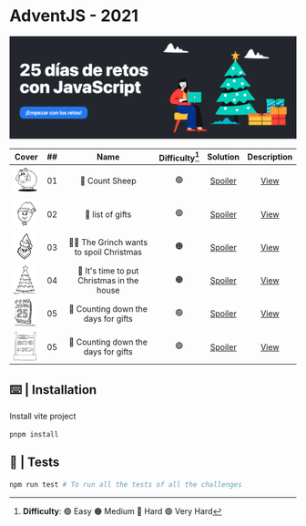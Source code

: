 # AdventJS - 2021

![cover2021](/public/cover2021.png)

| Cover | ##    |                               Name                                    | Difficulty[^1] |  Solution  | Description |
| ----- | :---: |:---------------------------------------------------------------------:|:------------:  | :--------: | :---------: |
| <img src="/public/2021/sheep.png" width="50" height="50" />       |  01   | 🐑 Count Sheep      |  🟢  | [Spoiler](https://github.com/AlecANL/adventjs/blob/main/src/2021/challenges/01/app.ts)         | [View](https://github.com/AlecANL/adventjs/tree/main/src/2021/challenges/01) | 280 |
| <img src="/public/2021/elf.png" width="40" height="50" />       |  02   | 🎁 list of gifts |         🟢     | [Spoiler](https://github.com/AlecANL/adventjs/blob/main/src/2021/challenges/02/app.ts)         | [View](https://github.com/AlecANL/adventjs/tree/main/src/2021/challenges/02)|
| <img src="/public/2021/grinch.png" width="40" height="50" />       |  03   | 🧑‍🎤 The Grinch wants to spoil Christmas|         🟠     | [Spoiler](https://github.com/AlecANL/adventjs/blob/main/src/2021/challenges/03/app.ts)         | [View](https://github.com/AlecANL/adventjs/tree/main/src/2021/challenges/03)|
| <img src="/public/2021/xmas-tree.png" width="40" height="50" />       |  04   | 🎄 It's time to put Christmas in the house|         🟠     | [Spoiler](https://github.com/AlecANL/adventjs/blob/main/src/2021/challenges/04/app.ts)         | [View](https://github.com/AlecANL/adventjs/tree/main/src/2021/challenges/04)|
| <img src="/public/2021/25-december.png" width="40" height="50" />       |  05   | 📆 Counting down the days for gifts |         🟢     | [Spoiler](https://github.com/AlecANL/adventjs/blob/main/src/2021/challenges/05/app.ts)         | [View](https://github.com/AlecANL/adventjs/tree/main/src/2021/challenges/05)|
| <img src="/public/2021/math.png" width="40" height="50" />       |  05   | 📆 Counting down the days for gifts |         🟢     | [Spoiler](https://github.com/AlecANL/adventjs/blob/main/src/2021/challenges/06/app.ts)         | [View](https://github.com/AlecANL/adventjs/tree/main/src/2021/challenges/06)|

[^1]: **Difficulty**: 🟢 Easy 🟠 Medium 🔴 Hard 🟣 Very Hard

## ⌨️ | Installation

Install vite project

`pnpm install`

## 🧪 | Tests

```bash
npm run test # To run all the tests of all the challenges
```
